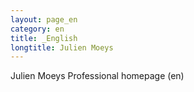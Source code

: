 ```yaml
---
layout: page_en
category: en
title: _English
longtitle: Julien Moeys
---
```


Julien Moeys Professional homepage (en)

